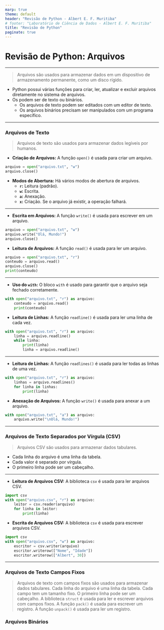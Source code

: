```yaml
---
marp: true
theme: default
header: "Revisão de Python - Albert E. F. Muritiba"
# footer: "Laboratório de Ciência de Dados - Albert E. F. Muritiba"
title: "Revisão de Python"
paginate: true
---
```


# Revisão de Python: Arquivos


---


> Arquivos são usados para armazenar dados em um dispositivo de armazenamento permanente, como um disco rígido.

- Python possui várias funções para criar, ler, atualizar e excluir arquivos diretamente no sistema de arquivos.
- Os podem ser de texto ou binários.
  - Os arquivos de texto podem ser editados com um editor de texto.
  - Os arquivos binários precisam ser manipulados com um programa específico.

---

### Arquivos de Texto

> Arquivos de texto são usados para armazenar dados legíveis por humanos.

- **Criação de Arquivos:** A função `open()` é usada para criar um arquivo.
```python
arquivo = open("arquivo.txt", "w")
arquivo.close()
```
- **Modos de Abertura:** Há vários modos de abertura de arquivos.
  - **`r`:** Leitura (padrão).
  - **`w`:** Escrita.
  - **`a`:** Anexação.
  - **`x`:** Criação. Se o arquivo já existir, a operação falhará.
  
---

- **Escrita em Arquivos:** A função `write()` é usada para escrever em um arquivo.
```python
arquivo = open("arquivo.txt", "w")
arquivo.write("Olá, Mundo!")
arquivo.close()
```
- **Leitura de Arquivos:** A função `read()` é usada para ler um arquivo.
```python
arquivo = open("arquivo.txt", "r")
conteudo = arquivo.read()
arquivo.close()
print(conteudo)
```
---

- **Uso do `with`:** O bloco `with` é usado para garantir que o arquivo seja fechado corretamente.
```python
with open("arquivo.txt", "r") as arquivo:
    conteudo = arquivo.read()
    print(conteudo)
```
- **Leitura de Linhas:** A função `readline()` é usada para ler uma linha de cada vez.
```python
with open("arquivo.txt", "r") as arquivo:
    linha = arquivo.readline()
    while linha:
        print(linha)
        linha = arquivo.readline()
```
---

- **Leitura de Linhas:** A função `readlines()` é usada para ler todas as linhas de uma vez.
```python
with open("arquivo.txt", "r") as arquivo:
    linhas = arquivo.readlines()
    for linha in linhas:
        print(linha)
```
- **Anexação de Arquivos:** A função `write()` é usada para anexar a um arquivo.
```python
with open("arquivo.txt", "a") as arquivo:
    arquivo.write("\nOlá, Mundo!")
```
---

### Arquivos de Texto Separados por Vírgula (CSV)

> Arquivos CSV são usados para armazenar dados tabulares.
- Cada linha do arquivo é uma linha da tabela.
- Cada valor é separado por vírgula.
- O primeiro linha pode ser um cabeçalho.
  
---

- **Leitura de Arquivos CSV:** A biblioteca `csv` é usada para ler arquivos CSV.
```python
import csv
with open("arquivo.csv", "r") as arquivo:
    leitor = csv.reader(arquivo)
    for linha in leitor:
        print(linha)
```
- **Escrita de Arquivos CSV:** A biblioteca `csv` é usada para escrever arquivos CSV.
```python
import csv
with open("arquivo.csv", "w") as arquivo:
    escritor = csv.writer(arquivo)
    escritor.writerow(["Nome", "Idade"])
    escritor.writerow(["Albert", 30])
```
---

### Arquivos de Texto Campos Fixos

> Arquivos de texto com campos fixos são usados para armazenar dados tabulares.
> Cada linha do arquivo é uma linha da tabela.
> Cada campo tem um tamanho fixo.
> O primeiro linha pode ser um cabeçalho.
> A biblioteca `struct` é usada para ler e escrever arquivos com campos fixos.
> A função `pack()` é usada para escrever um registro.
> A função `unpack()` é usada para ler um registro.
>

### Arquivos Binários

